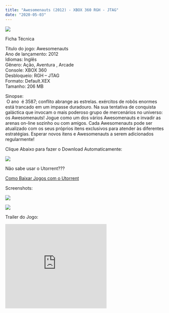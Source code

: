 ```yaml
---
title: "Awesomenauts (2012) - XBOX 360 RGH - JTAG"
date: "2020-05-03"
---
```


[![](https://2.bp.blogspot.com/-sS4Q0Oxrecw/XqyP_oYXXtI/AAAAAAAAF-0/jJoDzNO_XFc-8OEF4dS_AgJC-EMING4dACLcBGAsYHQ/s320/awesomenauts-219x300.jpg)](https://2.bp.blogspot.com/-sS4Q0Oxrecw/XqyP_oYXXtI/AAAAAAAAF-0/jJoDzNO_XFc-8OEF4dS_AgJC-EMING4dACLcBGAsYHQ/s1600/awesomenauts-219x300.jpg)

Ficha Técnica

Titulo do jogo: Awesomenauts  
Ano de lançamento: 2012  
Idiomas: Inglês  
Gênero: Ação, Aventura , Arcade  
Console: XBOX 360  
Desbloqueio: RGH – JTAG  
Formato: Default.XEX  
Tamanho: 206 MB

Sinopse:  
 O ano  é 3587; conflito abrange as estrelas. exércitos de robôs enormes está trancado em um impasse duradouro. Na sua tentativa de conquista galáctica que invocam o mais poderoso grupo de mercenários no universo: os Awesomenauts! Jogue como um dos vários Awesomenauts e invadir as arenas on-line sozinho ou com amigos. Cada Awesomenauts pode ser atualizado com os seus próprios itens exclusivos para atender às diferentes estratégias. Esperar novos itens e Awesomenauts a serem adicionados regularmente!

Clique Abaixo para fazer o Download Automaticamente:

[![](https://1.bp.blogspot.com/-ZiyKr4TPKHg/XqoHsQG1YpI/AAAAAAAAFU0/2TSF5tAU16YCRCDeI6UL7VZxWtpmWQ_cQCPcBGAYYCw/s1600/MAGNET-LINK-300x77.png)](https://zee.gl/0Oykj)

Não sabe usar o Utorrent???

[Como Baixar Jogos com o Utorrent](https://ultragames-torrents.blogspot.com/2020/04/como-baixar-jogos-com-o-utorrent.html)

Screenshots:

[![](https://1.bp.blogspot.com/-4yRoqi-jfn0/XqyRBsADLQI/AAAAAAAAF_E/laSreIabcEAsPznRTDrWIzw2myiZyU5-wCLcBGAsYHQ/s1600/Awesomenauts-Assemble-3-300x169.jpg)](https://1.bp.blogspot.com/-4yRoqi-jfn0/XqyRBsADLQI/AAAAAAAAF_E/laSreIabcEAsPznRTDrWIzw2myiZyU5-wCLcBGAsYHQ/s1600/Awesomenauts-Assemble-3-300x169.jpg)

[![](https://1.bp.blogspot.com/-WpZ7mwa1EaI/XqyRBtZ7ajI/AAAAAAAAF_A/X0jdoPzwZr0IRy9jAZHmclP0zAYNEsLwwCLcBGAsYHQ/s1600/08-300x169.jpg)](https://1.bp.blogspot.com/-WpZ7mwa1EaI/XqyRBtZ7ajI/AAAAAAAAF_A/X0jdoPzwZr0IRy9jAZHmclP0zAYNEsLwwCLcBGAsYHQ/s1600/08-300x169.jpg)

Trailer do Jogo:

<iframe allowfullscreen class="YOUTUBE-iframe-video" data-thumbnail-src="https://i.ytimg.com/vi/HPz0iek1AeQ/0.jpg" frameborder="0" height="266" src="https://www.youtube.com/embed/HPz0iek1AeQ?feature=player_embedded" width="320"></iframe>
